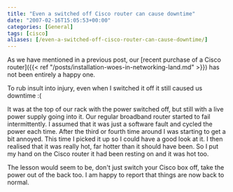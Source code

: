 ```yaml
---
title: "Even a switched off Cisco router can cause downtime"
date: "2007-02-16T15:05:53+00:00"
categories: [General]
tags: [cisco]
aliases: [/even-a-switched-off-cisco-router-can-cause-downtime/]
---
```


As we have mentioned in a previous post, our [recent purchase of a Cisco router]({{< ref "/posts/installation-woes-in-networking-land.md" >}}) has not been entirely a happy one.

To rub insult into injury, even when I switched it off it still caused us downtime :(

It was at the top of our rack with the power switched off, but still with a live power supply going into it. Our regular broadband router started to fail intermittently. I assumed that it was just a software fault and cycled the power each time. After the third or fourth time around I was starting to get a bit annoyed. This time I picked it up so I could have a good look at it. I then realised that it was really hot, far hotter than it should have been. So I put my hand on the Cisco router it had been resting on and it was hot too.

The lesson would seem to be, don't just switch your Cisco box off, take the power out of the back too. I am happy to report that things are now back to normal.
